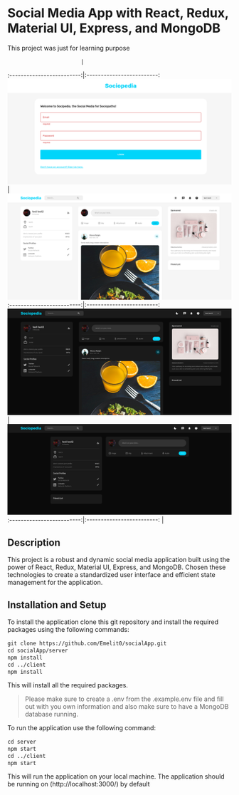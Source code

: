 # Social Media App with React, Redux, Material UI, Express, and MongoDB
This project was just for learning purpose

                           |  
:-------------------------:|:-------------------------:
![](docs/image.png)        |  ![](docs/image1.png)
:-------------------------:|:-------------------------:
![](docs/image2.png)       |  ![](docs/image3.png)
:-------------------------:|:-------------------------:
                           |


## Description
This project is a robust and dynamic social media application built using the power of React, Redux, Material UI,
Express, and MongoDB. Chosen these technologies to create a standardized user interface and 
efficient state management for the application.

## Installation and Setup 
To install the application clone this git repository and install the required packages using the following commands:
```
git clone https://github.com/Emelit0/socialApp.git
cd socialApp/server
npm install
cd ../client
npm install
```
This will install all the required packages. 
>Please make sure to create a .env from the .example.env file and fill out with you own information
> and also make sure to have a MongoDB database running.

To run the application use the following command:
```
cd server
npm start
cd ../client
npm start
```
This will run the application on your local machine. 
The application should be running on (http://localhost:3000/) by default


